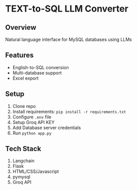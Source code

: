 # TEXT-to-SQL LLM Converter

## Overview
Natural language interface for MySQL databases using LLMs

## Features
- English-to-SQL conversion
- Multi-database support
- Excel export

## Setup
1. Clone repo
2. Install requirements: `pip install -r requirements.txt`
3. Configure `.env` file
4. Setup Groq API KEY
5. Add Database server credentials
6. Run `python app.py`

## Tech Stack
1. Langchain
2. Flask
3. HTML/CSS/Javascript
4. pymysql
5. Groq API
